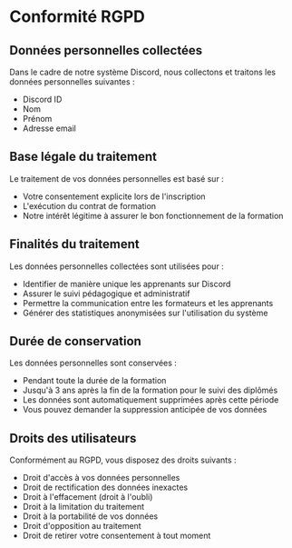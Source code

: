# Conformité RGPD

## Données personnelles collectées

Dans le cadre de notre système Discord, nous collectons et traitons les données personnelles suivantes :
- Discord ID
- Nom
- Prénom  
- Adresse email

## Base légale du traitement

Le traitement de vos données personnelles est basé sur :
- Votre consentement explicite lors de l'inscription
- L'exécution du contrat de formation
- Notre intérêt légitime à assurer le bon fonctionnement de la formation

## Finalités du traitement

Les données personnelles collectées sont utilisées pour :
- Identifier de manière unique les apprenants sur Discord
- Assurer le suivi pédagogique et administratif
- Permettre la communication entre les formateurs et les apprenants
- Générer des statistiques anonymisées sur l'utilisation du système

## Durée de conservation

Les données personnelles sont conservées :
- Pendant toute la durée de la formation
- Jusqu'à 3 ans après la fin de la formation pour le suivi des diplômés
- Les données sont automatiquement supprimées après cette période
- Vous pouvez demander la suppression anticipée de vos données

## Droits des utilisateurs

Conformément au RGPD, vous disposez des droits suivants :
- Droit d'accès à vos données personnelles
- Droit de rectification des données inexactes
- Droit à l'effacement (droit à l'oubli)
- Droit à la limitation du traitement
- Droit à la portabilité de vos données
- Droit d'opposition au traitement
- Droit de retirer votre consentement à tout moment

